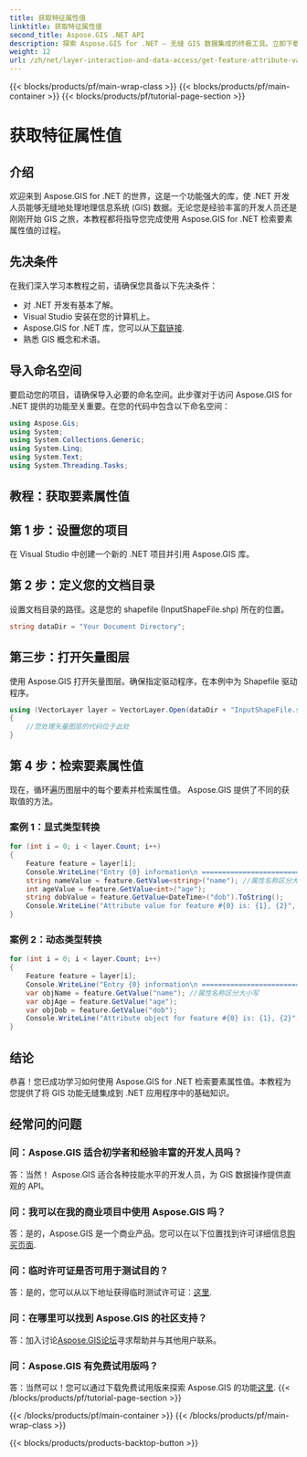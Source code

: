 ```yaml
---
title: 获取特征属性值
linktitle: 获取特征属性值
second_title: Aspose.GIS .NET API
description: 探索 Aspose.GIS for .NET – 无缝 GIS 数据集成的终极工具。立即下载免费试用版！ #Aspose #GIS #.NET
weight: 12
url: /zh/net/layer-interaction-and-data-access/get-feature-attribute-value/
---
```


{{< blocks/products/pf/main-wrap-class >}}
{{< blocks/products/pf/main-container >}}
{{< blocks/products/pf/tutorial-page-section >}}

# 获取特征属性值

## 介绍
欢迎来到 Aspose.GIS for .NET 的世界，这是一个功能强大的库，使 .NET 开发人员能够无缝地处理地理信息系统 (GIS) 数据。无论您是经验丰富的开发人员还是刚刚开始 GIS 之旅，本教程都将指导您完成使用 Aspose.GIS for .NET 检索要素属性值的过程。
## 先决条件
在我们深入学习本教程之前，请确保您具备以下先决条件：
- 对 .NET 开发有基本了解。
- Visual Studio 安装在您的计算机上。
-  Aspose.GIS for .NET 库，您可以从[下载链接](https://releases.aspose.com/gis/net/).
- 熟悉 GIS 概念和术语。
## 导入命名空间
要启动您的项目，请确保导入必要的命名空间。此步骤对于访问 Aspose.GIS for .NET 提供的功能至关重要。在您的代码中包含以下命名空间：
```csharp
using Aspose.Gis;
using System;
using System.Collections.Generic;
using System.Linq;
using System.Text;
using System.Threading.Tasks;
```
## 教程：获取要素属性值
## 第 1 步：设置您的项目
在 Visual Studio 中创建一个新的 .NET 项目并引用 Aspose.GIS 库。
## 第 2 步：定义您的文档目录
设置文档目录的路径。这是您的 shapefile (InputShapeFile.shp) 所在的位置。
```csharp
string dataDir = "Your Document Directory";
```
## 第三步：打开矢量图层
使用 Aspose.GIS 打开矢量图层。确保指定驱动程序，在本例中为 Shapefile 驱动程序。
```csharp
using (VectorLayer layer = VectorLayer.Open(dataDir + "InputShapeFile.shp", Drivers.Shapefile))
{
    //您处理矢量图层的代码位于此处
}
```
## 第 4 步：检索要素属性值
现在，循环遍历图层中的每个要素并检索属性值。 Aspose.GIS 提供了不同的获取值的方法。
### 案例 1：显式类型转换
```csharp
for (int i = 0; i < layer.Count; i++)
{
    Feature feature = layer[i];
    Console.WriteLine("Entry {0} information\n ========================", i);
    string nameValue = feature.GetValue<string>("name"); //属性名称区分大小写
    int ageValue = feature.GetValue<int>("age");
    string dobValue = feature.GetValue<DateTime>("dob").ToString();
    Console.WriteLine("Attribute value for feature #{0} is: {1}, {2}", nameValue, ageValue, dobValue);
}
```
### 案例 2：动态类型转换
```csharp
for (int i = 0; i < layer.Count; i++)
{
    Feature feature = layer[i];
    Console.WriteLine("Entry {0} information\n ========================", i);
    var objName = feature.GetValue("name"); //属性名称区分大小写
    var objAge = feature.GetValue("age");
    var objDob = feature.GetValue("dob");
    Console.WriteLine("Attribute object for feature #{0} is: {1}, {2}", objName, objAge, objDob);
}
```
## 结论
恭喜！您已成功学习如何使用 Aspose.GIS for .NET 检索要素属性值。本教程为您提供了将 GIS 功能无缝集成到 .NET 应用程序中的基础知识。
## 经常问的问题
### 问：Aspose.GIS 适合初学者和经验丰富的开发人员吗？
答：当然！ Aspose.GIS 适合各种技能水平的开发人员，为 GIS 数据操作提供直观的 API。
### 问：我可以在我的商业项目中使用 Aspose.GIS 吗？
答：是的，Aspose.GIS 是一个商业产品。您可以在以下位置找到许可详细信息[购买页面](https://purchase.aspose.com/buy).
### 问：临时许可证是否可用于测试目的？
答：是的，您可以从以下地址获得临时测试许可证：[这里](https://purchase.aspose.com/temporary-license/).
### 问：在哪里可以找到 Aspose.GIS 的社区支持？
答：加入讨论[Aspose.GIS论坛](https://forum.aspose.com/c/gis/33)寻求帮助并与其他用户联系。
### 问：Aspose.GIS 有免费试用版吗？
答：当然可以！您可以通过下载免费试用版来探索 Aspose.GIS 的功能[这里](https://releases.aspose.com/).
{{< /blocks/products/pf/tutorial-page-section >}}

{{< /blocks/products/pf/main-container >}}
{{< /blocks/products/pf/main-wrap-class >}}

{{< blocks/products/products-backtop-button >}}
